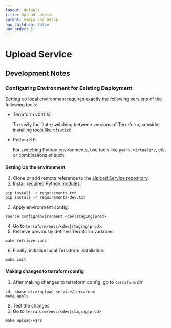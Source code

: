 ```yaml
---
layout: default
title: Upload service
parent: Admin and Setup
has_children: false
nav_order: 6
---
```


# Upload Service

## Development Notes

### Configuring Environment for Existing Deployment

Setting up local environment requires exactly the following versions of the following tools:

* Terraform v0.11.13

  To easily facilitate switching between versions of Terraform, consider installing tools like [`tfswtich`](https://warrensbox.github.io/terraform-switcher/).

* Python 3.6

  For switching Python environments, use tools like `pyenv`, `virtualenv`, etc. or combinations of such.


#### Setting Up the environment

1. Clone or add remote reference to the
[Upload Service repository](http://github.com/ebi-ait/upload-service.git).
2. Install required Python modules.

  ```
  pip install -r requirements.txt
  pip install -r requirements-dev.txt
  ```

3. Apply environment config:

  ```
  source config/environment <dev|staging|prod>
  ```

4. Go to `terraform/envs/<dev|staging|prod>`. 
5. Retrieve previously defined Terraform variables:

  ```
  make retrieve-vars
  ```

6. Finally, initialise local Terraform installation:

  ```
  make init
  ```

#### Making changes to terraform config
1. After making changes to terraform config, go to `terraform` dir
```
cd  <base-dir>/upload-service/terraform
make apply
```
2. Test the changes
3. Go to `terraform/envs/<dev|staging|prod>`
```
make upload-vars
```